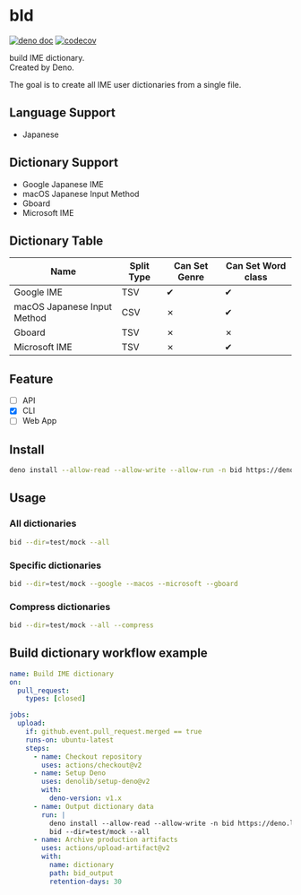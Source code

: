 # bId
[![deno doc](https://doc.deno.land/badge.svg)](https://doc.deno.land/https/deno.land/x/bid/mod.ts)
[![codecov](https://codecov.io/github/windchime-yk/bid/graph/badge.svg?token=CVL3AFDJQQ)](https://codecov.io/github/windchime-yk/bid)

build IME dictionary.  
Created by Deno.

The goal is to create all IME user dictionaries from a single file.

## Language Support
- Japanese

## Dictionary Support
- Google Japanese IME
- macOS Japanese Input Method
- Gboard
- Microsoft IME

## Dictionary Table
| Name                          | Split Type | Can Set Genre | Can Set Word class |
| ----------------------------- | ---------- | ------------- | ------------------ |
| Google IME                    | TSV        | ✔             | ✔                  |
| macOS Japanese Input Method   | CSV        | ✗             | ✔                  |
| Gboard                        | TSV        | ✗             | ✗                  |
| Microsoft IME                 | TSV        | ✗             | ✔                  |

## Feature
- [ ] API
- [x] CLI
- [ ] Web App

## Install
``` bash
deno install --allow-read --allow-write --allow-run -n bid https://deno.land/x/bid/cli.ts
```

## Usage
### All dictionaries
``` bash
bid --dir=test/mock --all
```

### Specific dictionaries
``` bash
bid --dir=test/mock --google --macos --microsoft --gboard
```

### Compress dictionaries
``` bash
bid --dir=test/mock --all --compress
```

## Build dictionary workflow example
``` yml
name: Build IME dictionary
on:
  pull_request:
    types: [closed]

jobs:
  upload:
    if: github.event.pull_request.merged == true
    runs-on: ubuntu-latest
    steps:
      - name: Checkout repository
        uses: actions/checkout@v2
      - name: Setup Deno
        uses: denolib/setup-deno@v2
        with:
          deno-version: v1.x
      - name: Output dictionary data
        run: |
          deno install --allow-read --allow-write -n bid https://deno.land/x/bid/cli.ts
          bid --dir=test/mock --all
      - name: Archive production artifacts
        uses: actions/upload-artifact@v2
        with:
          name: dictionary
          path: bid_output
          retention-days: 30
```
